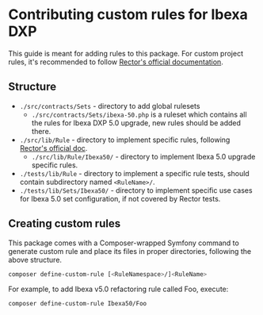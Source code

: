 # Contributing custom rules for Ibexa DXP

This guide is meant for adding rules to this package. For custom project rules, it's recommended to follow
[Rector's official documentation](https://getrector.com/documentation/custom-rule).

## Structure

* `./src/contracts/Sets` - directory to add global rulesets
  - `./src/contracts/Sets/ibexa-50.php` is a ruleset which contains all the rules for Ibexa DXP 5.0 upgrade, new rules 
    should be added there.
* `./src/lib/Rule` - directory to implement specific rules, following [Rector's official doc](https://getrector.com/documentation/custom-rule).
  - `./src/lib/Rule/Ibexa50/` - directory to implement Ibexa 5.0 upgrade specific rules.
* `./tests/lib/Rule` - directory to implement a specific rule tests, should contain subdirectory named `<RuleName>/`.
* `./tests/lib/Sets/Ibexa50/` - directory to implement specific use cases for Ibexa 5.0 set configuration, if not covered by Rector tests.

## Creating custom rules

This package comes with a Composer-wrapped Symfony command to generate custom rule and place its files in proper
directories, following the above structure.

```bash
composer define-custom-rule [<RuleNamespace>/]<RuleName>
```

For example, to add Ibexa v5.0 refactoring rule called Foo, execute:
```bash
composer define-custom-rule Ibexa50/Foo
```
